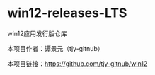 # win12-releases-LTS
win12应用发行版仓库

本项目作者：谭景元（tjy-gitnub）

本项目链接：https://github.com/tjy-gitnub/win12
